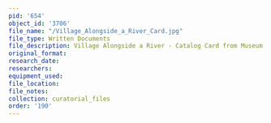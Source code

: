 ```yaml
---
pid: '654'
object_id: '3706'
file_name: "/Village_Alongside_a_River_Card.jpg"
file_type: Written Documents
file_description: Village Alongside a River - Catalog Card from Museum Plantin-Moretus
original_format:
research_date:
researchers:
equipment_used:
file_location:
file_notes:
collection: curatorial_files
order: '190'
---
```

